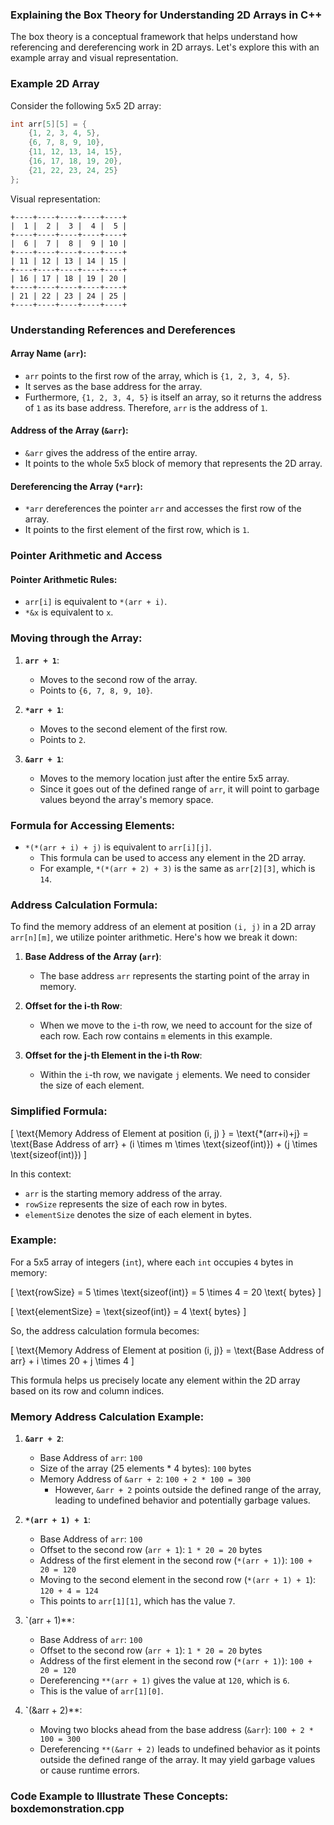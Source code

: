 ### Explaining the Box Theory for Understanding 2D Arrays in C++

The box theory is a conceptual framework that helps understand how referencing and dereferencing work in 2D arrays. Let's explore this with an example array and visual representation.

### Example 2D Array

Consider the following 5x5 2D array:

```cpp
int arr[5][5] = {
    {1, 2, 3, 4, 5},
    {6, 7, 8, 9, 10},
    {11, 12, 13, 14, 15},
    {16, 17, 18, 19, 20},
    {21, 22, 23, 24, 25}
};
```

Visual representation:

```
+----+----+----+----+----+
|  1 |  2 |  3 |  4 |  5 |
+----+----+----+----+----+
|  6 |  7 |  8 |  9 | 10 |
+----+----+----+----+----+
| 11 | 12 | 13 | 14 | 15 |
+----+----+----+----+----+
| 16 | 17 | 18 | 19 | 20 |
+----+----+----+----+----+
| 21 | 22 | 23 | 24 | 25 |
+----+----+----+----+----+
```

### Understanding References and Dereferences

#### Array Name (`arr`):

- `arr` points to the first row of the array, which is `{1, 2, 3, 4, 5}`.
- It serves as the base address for the array.
- Furthermore, `{1, 2, 3, 4, 5}` is itself an array, so it returns the address of `1` as its base address. Therefore, `arr` is the address of `1`.

#### Address of the Array (`&arr`):

- `&arr` gives the address of the entire array.
- It points to the whole 5x5 block of memory that represents the 2D array.

#### Dereferencing the Array (`*arr`):

- `*arr` dereferences the pointer `arr` and accesses the first row of the array.
- It points to the first element of the first row, which is `1`.

### Pointer Arithmetic and Access

#### Pointer Arithmetic Rules:

- `arr[i]` is equivalent to `*(arr + i)`.
- `*&x` is equivalent to `x`.

### Moving through the Array:

1. **`arr + 1`**:

   - Moves to the second row of the array.
   - Points to `{6, 7, 8, 9, 10}`.

2. **`*arr + 1`**:

   - Moves to the second element of the first row.
   - Points to `2`.

3. **`&arr + 1`**:
   - Moves to the memory location just after the entire 5x5 array.
   - Since it goes out of the defined range of `arr`, it will point to garbage values beyond the array's memory space.

### Formula for Accessing Elements:

- `*(*(arr + i) + j)` is equivalent to `arr[i][j]`.
  - This formula can be used to access any element in the 2D array.
  - For example, `*(*(arr + 2) + 3)` is the same as `arr[2][3]`, which is `14`.

### Address Calculation Formula:

To find the memory address of an element at position `(i, j)` in a 2D array `arr[n][m]`, we utilize pointer arithmetic. Here's how we break it down:

1. **Base Address of the Array (`arr`)**:

   - The base address `arr` represents the starting point of the array in memory.

2. **Offset for the i-th Row**:

   - When we move to the `i`-th row, we need to account for the size of each row. Each row contains `m` elements in this example.

3. **Offset for the j-th Element in the i-th Row**:
   - Within the `i`-th row, we navigate `j` elements. We need to consider the size of each element.

### Simplified Formula:

\[ \text{Memory Address of Element at position (i, j) } = \text{\*(arr+i)+j} = \text{Base Address of arr} + (i \times m \times \text{sizeof(int)}) + (j \times \text{sizeof(int)}) \]

In this context:

- `arr` is the starting memory address of the array.
- `rowSize` represents the size of each row in bytes.
- `elementSize` denotes the size of each element in bytes.

### Example:

For a 5x5 array of integers (`int`), where each `int` occupies `4` bytes in memory:

\[ \text{rowSize} = 5 \times \text{sizeof(int)} = 5 \times 4 = 20 \text{ bytes} \]

\[ \text{elementSize} = \text{sizeof(int)} = 4 \text{ bytes} \]

So, the address calculation formula becomes:

\[ \text{Memory Address of Element at position (i, j)} = \text{Base Address of arr} + i \times 20 + j \times 4 \]

This formula helps us precisely locate any element within the 2D array based on its row and column indices.

### Memory Address Calculation Example:

1. **`&arr + 2`**:

   - Base Address of `arr`: `100`
   - Size of the array (25 elements \* 4 bytes): `100` bytes
   - Memory Address of `&arr + 2`: `100 + 2 * 100 = 300`
     - However, `&arr + 2` points outside the defined range of the array, leading to undefined behavior and potentially garbage values.

2. **`*(arr + 1) + 1`**:

   - Base Address of `arr`: `100`
   - Offset to the second row (`arr + 1`): `1 * 20 = 20` bytes
   - Address of the first element in the second row (`*(arr + 1)`): `100 + 20 = 120`
   - Moving to the second element in the second row (`*(arr + 1) + 1`): `120 + 4 = 124`
   - This points to `arr[1][1]`, which has the value `7`.

3. **`**(arr + 1)\*\*:

   - Base Address of `arr`: `100`
   - Offset to the second row (`arr + 1`): `1 * 20 = 20` bytes
   - Address of the first element in the second row (`*(arr + 1)`): `100 + 20 = 120`
   - Dereferencing `**(arr + 1)` gives the value at `120`, which is `6`.
   - This is the value of `arr[1][0]`.

4. **`**(&arr + 2)\*\*:

   - Moving two blocks ahead from the base address (`&arr`): `100 + 2 * 100 = 300`
   - Dereferencing `**(&arr + 2)` leads to undefined behavior as it points outside the defined range of the array. It may yield garbage values or cause runtime errors.

### Code Example to Illustrate These Concepts: boxdemonstration.cpp
